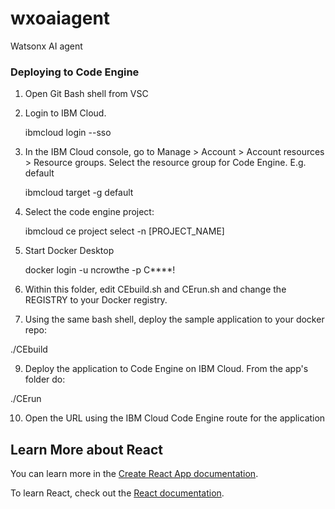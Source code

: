 # wxoaiagent
Watsonx AI agent


### Deploying to Code Engine

1.	Open Git Bash shell from VSC

2.	Login to IBM Cloud.

    ibmcloud login --sso

3.	In the IBM Cloud console, go to Manage > Account > Account resources > Resource groups.  Select the resource group for Code Engine. E.g. default

    ibmcloud target -g default

4.	Select the code engine project:  

    ibmcloud ce project select -n [PROJECT_NAME]

5.	Start Docker Desktop

    docker login -u ncrowthe -p C****!

7.	Within this folder, edit CEbuild.sh and CErun.sh and change the REGISTRY to your Docker registry.

8.	Using the same bash shell, deploy the sample application to your docker repo:

./CEbuild

9.	Deploy the application to Code Engine on IBM Cloud. From the app's folder do:

./CErun

10.	Open the URL using the IBM Cloud Code Engine route for the application

## Learn More about React

You can learn more in the [Create React App documentation](https://facebook.github.io/create-react-app/docs/getting-started).

To learn React, check out the [React documentation](https://reactjs.org/).